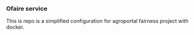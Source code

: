 ### Ofaire service
This is repo is a simplified configuration for agroportal fairness project with docker. 
